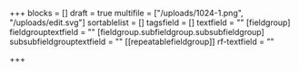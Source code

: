 +++
blocks = []
draft = true
multifile = ["/uploads/1024-1.png", "/uploads/edit.svg"]
sortablelist = []
tagsfield = []
textfield = ""
[fieldgroup]
fieldgrouptextfield = ""
[fieldgroup.subfieldgroup.subsubfieldgroup]
subsubfieldgrouptextfield = ""
[[repeatablefieldgroup]]
rf-textfield = ""

+++
